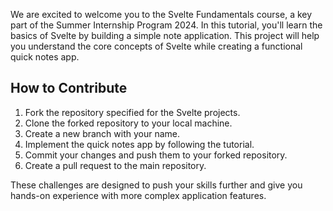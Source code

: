 We are excited to welcome you to the Svelte Fundamentals course, a key part of the Summer Internship Program 2024. In this tutorial, you'll learn the basics of Svelte by building a simple note application. This project will help you understand the core concepts of Svelte while creating a functional quick notes app.

## How to Contribute
1. Fork the repository specified for the Svelte projects.
2. Clone the forked repository to your local machine.
3. Create a new branch with your name.
4. Implement the quick notes app by following the tutorial.
5. Commit your changes and push them to your forked repository.
6. Create a pull request to the main repository.

These challenges are designed to push your skills further and give you hands-on experience with more complex application features.

